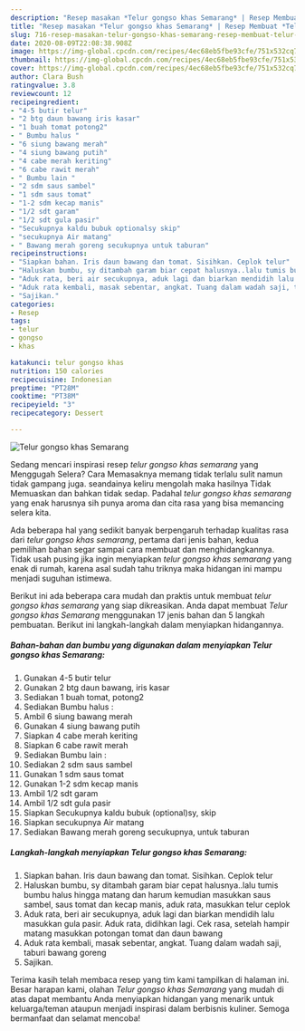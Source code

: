 ```yaml
---
description: "Resep masakan *Telur gongso khas Semarang* | Resep Membuat *Telur gongso khas Semarang* Yang Paling Enak"
title: "Resep masakan *Telur gongso khas Semarang* | Resep Membuat *Telur gongso khas Semarang* Yang Paling Enak"
slug: 716-resep-masakan-telur-gongso-khas-semarang-resep-membuat-telur-gongso-khas-semarang-yang-paling-enak
date: 2020-08-09T22:08:38.908Z
image: https://img-global.cpcdn.com/recipes/4ec68eb5fbe93cfe/751x532cq70/telur-gongso-khas-semarang-foto-resep-utama.jpg
thumbnail: https://img-global.cpcdn.com/recipes/4ec68eb5fbe93cfe/751x532cq70/telur-gongso-khas-semarang-foto-resep-utama.jpg
cover: https://img-global.cpcdn.com/recipes/4ec68eb5fbe93cfe/751x532cq70/telur-gongso-khas-semarang-foto-resep-utama.jpg
author: Clara Bush
ratingvalue: 3.8
reviewcount: 12
recipeingredient:
- "4-5 butir telur"
- "2 btg daun bawang iris kasar"
- "1 buah tomat potong2"
- " Bumbu halus "
- "6 siung bawang merah"
- "4 siung bawang putih"
- "4 cabe merah keriting"
- "6 cabe rawit merah"
- " Bumbu lain "
- "2 sdm saus sambel"
- "1 sdm saus tomat"
- "1-2 sdm kecap manis"
- "1/2 sdt garam"
- "1/2 sdt gula pasir"
- "Secukupnya kaldu bubuk optionalsy skip"
- "secukupnya Air matang"
- " Bawang merah goreng secukupnya untuk taburan"
recipeinstructions:
- "Siapkan bahan. Iris daun bawang dan tomat. Sisihkan. Ceplok telur"
- "Haluskan bumbu, sy ditambah garam biar cepat halusnya..lalu tumis bumbu halus hingga matang dan harum kemudian masukkan saus sambel, saus tomat dan kecap manis, aduk rata, masukkan telur ceplok"
- "Aduk rata, beri air secukupnya, aduk lagi dan biarkan mendidih lalu masukkan gula pasir. Aduk rata, didihkan lagi. Cek rasa, setelah hampir matang masukkan potongan tomat dan daun bawang"
- "Aduk rata kembali, masak sebentar, angkat. Tuang dalam wadah saji, taburi bawang goreng"
- "Sajikan."
categories:
- Resep
tags:
- telur
- gongso
- khas

katakunci: telur gongso khas 
nutrition: 150 calories
recipecuisine: Indonesian
preptime: "PT28M"
cooktime: "PT38M"
recipeyield: "3"
recipecategory: Dessert

---
```



![*Telur gongso khas Semarang*](https://img-global.cpcdn.com/recipes/4ec68eb5fbe93cfe/751x532cq70/telur-gongso-khas-semarang-foto-resep-utama.jpg)

Sedang mencari inspirasi resep *telur gongso khas semarang* yang Menggugah Selera? Cara Memasaknya memang tidak terlalu sulit namun tidak gampang juga. seandainya keliru mengolah maka hasilnya Tidak Memuaskan dan bahkan tidak sedap. Padahal *telur gongso khas semarang* yang enak harusnya sih punya aroma dan cita rasa yang bisa memancing selera kita.



Ada beberapa hal yang sedikit banyak berpengaruh terhadap kualitas rasa dari *telur gongso khas semarang*, pertama dari jenis bahan, kedua pemilihan bahan segar sampai cara membuat dan menghidangkannya. Tidak usah pusing jika ingin menyiapkan *telur gongso khas semarang* yang enak di rumah, karena asal sudah tahu triknya maka hidangan ini mampu menjadi suguhan istimewa.


Berikut ini ada beberapa cara mudah dan praktis untuk membuat *telur gongso khas semarang* yang siap dikreasikan. Anda dapat membuat *Telur gongso khas Semarang* menggunakan 17 jenis bahan dan 5 langkah pembuatan. Berikut ini langkah-langkah dalam menyiapkan hidangannya.

<!--inarticleads1-->

##### Bahan-bahan dan bumbu yang digunakan dalam menyiapkan *Telur gongso khas Semarang*:

1. Gunakan 4-5 butir telur
1. Gunakan 2 btg daun bawang, iris kasar
1. Sediakan 1 buah tomat, potong2
1. Sediakan  Bumbu halus :
1. Ambil 6 siung bawang merah
1. Gunakan 4 siung bawang putih
1. Siapkan 4 cabe merah keriting
1. Siapkan 6 cabe rawit merah
1. Sediakan  Bumbu lain :
1. Sediakan 2 sdm saus sambel
1. Gunakan 1 sdm saus tomat
1. Gunakan 1-2 sdm kecap manis
1. Ambil 1/2 sdt garam
1. Ambil 1/2 sdt gula pasir
1. Siapkan Secukupnya kaldu bubuk (optional)sy, skip
1. Siapkan secukupnya Air matang
1. Sediakan  Bawang merah goreng secukupnya, untuk taburan




<!--inarticleads2-->

##### Langkah-langkah menyiapkan *Telur gongso khas Semarang*:

1. Siapkan bahan. Iris daun bawang dan tomat. Sisihkan. Ceplok telur
1. Haluskan bumbu, sy ditambah garam biar cepat halusnya..lalu tumis bumbu halus hingga matang dan harum kemudian masukkan saus sambel, saus tomat dan kecap manis, aduk rata, masukkan telur ceplok
1. Aduk rata, beri air secukupnya, aduk lagi dan biarkan mendidih lalu masukkan gula pasir. Aduk rata, didihkan lagi. Cek rasa, setelah hampir matang masukkan potongan tomat dan daun bawang
1. Aduk rata kembali, masak sebentar, angkat. Tuang dalam wadah saji, taburi bawang goreng
1. Sajikan.




Terima kasih telah membaca resep yang tim kami tampilkan di halaman ini. Besar harapan kami, olahan *Telur gongso khas Semarang* yang mudah di atas dapat membantu Anda menyiapkan hidangan yang menarik untuk keluarga/teman ataupun menjadi inspirasi dalam berbisnis kuliner. Semoga bermanfaat dan selamat mencoba!
